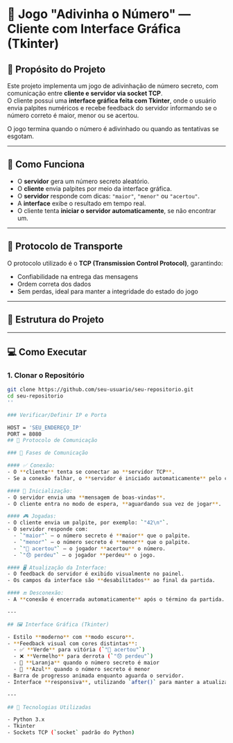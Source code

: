 # 🎯 Jogo "Adivinha o Número" — Cliente com Interface Gráfica (Tkinter)

## 🧠 Propósito do Projeto
Este projeto implementa um jogo de adivinhação de número secreto, com comunicação entre **cliente e servidor via socket TCP**.  
O cliente possui uma **interface gráfica feita com Tkinter**, onde o usuário envia palpites numéricos e recebe feedback do servidor informando se o número correto é maior, menor ou se acertou.

O jogo termina quando o número é adivinhado ou quando as tentativas se esgotam.

---

## 🚀 Como Funciona
- O **servidor** gera um número secreto aleatório.
- O **cliente** envia palpites por meio da interface gráfica.
- O **servidor** responde com dicas: `"maior"`, `"menor"` ou `"acertou"`.
- A **interface** exibe o resultado em tempo real.
- O cliente tenta **iniciar o servidor automaticamente**, se não encontrar um.

---

## 📡 Protocolo de Transporte
O protocolo utilizado é o **TCP (Transmission Control Protocol)**, garantindo:
- Confiabilidade na entrega das mensagens
- Ordem correta dos dados
- Sem perdas, ideal para manter a integridade do estado do jogo

---

## 📁 Estrutura do Projeto


---

## 💻 Como Executar

### 1. Clonar o Repositório
```bash
git clone https://github.com/seu-usuario/seu-repositorio.git
cd seu-repositorio
''

### Verificar/Definir IP e Porta

HOST = 'SEU_ENDEREÇO_IP'
PORT = 8080
## 🔄 Protocolo de Comunicação

### 🔗 Fases de Comunicação

#### ✅ Conexão:
- O **cliente** tenta se conectar ao **servidor TCP**.
- Se a conexão falhar, o **servidor é iniciado automaticamente** pelo cliente.

#### 🚀 Inicialização:
- O servidor envia uma **mensagem de boas-vindas**.
- O cliente entra no modo de espera, **aguardando sua vez de jogar**.

#### 🎮 Jogadas:
- O cliente envia um palpite, por exemplo: `"42\n"`.
- O servidor responde com:
  - `"maior"` — o número secreto é **maior** que o palpite.
  - `"menor"` — o número secreto é **menor** que o palpite.
  - `"🎉 acertou"` — o jogador **acertou** o número.
  - `"😞 perdeu"` — o jogador **perdeu** o jogo.

#### 🖥 Atualização da Interface:
- O feedback do servidor é exibido visualmente no painel.
- Os campos da interface são **desabilitados** ao final da partida.

#### 🔚 Desconexão:
- A **conexão é encerrada automaticamente** após o término da partida.

---

## 🖼 Interface Gráfica (Tkinter)

- Estilo **moderno** com **modo escuro**.
- **Feedback visual com cores distintas**:
  - ✅ **Verde** para vitória (`"🎉 acertou"`)
  - ❌ **Vermelho** para derrota (`"😞 perdeu"`)
  - 🔺 **Laranja** quando o número secreto é maior
  - 🔻 **Azul** quando o número secreto é menor
- Barra de progresso animada enquanto aguarda o servidor.
- Interface **responsiva**, utilizando `after()` para manter a atualização fluida sem travar a interface gráfica.

---

## 🚀 Tecnologias Utilizadas

- Python 3.x
- Tkinter
- Sockets TCP (`socket` padrão do Python)